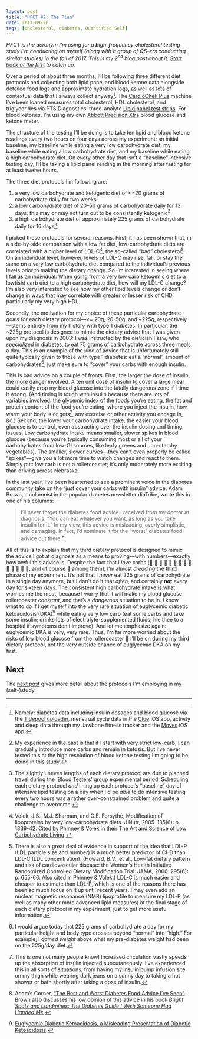 ```yaml
---
layout: post
title: "HFCT #2: The Plan"
date: 2017-09-26
tags: [cholesterol, diabetes, Quantified Self]
---
```


*HFCT is the acronym I'm using for a **h**igh-**f**requency **c**holesterol **t**esting study I'm conducting on myself (along with a group of QS-ers conducting similar studies) in the fall of 2017. This is my 2<sup>nd</sup> blog post about it. [Start back at the first](/blog/2017/09/26/HFCT-motivations/ 'HFCT #1: Motivations') to catch up.*

Over a period of about three months, I’ll be following three different diet protocols and collecting both lipid panel and blood ketone data alongside detailed food logs and approximate hydration logs, as well as lots of contextual data that I always collect anyway[^1]. The [CardioChek Plus](http://www.ptsdiagnostics.com/cardiochek-plus.html "CardioChek Plus") machine I’ve been loaned measures total cholesterol, HDL cholesterol, and triglycerides via PTS Diagnostics’ three-analyte [Lipid panel test strips](http://www.ptsdiagnostics.com/test-strips-and-controls.html "PTS Diagnostics: Test strips and controls"). For blood ketones, I’m using my own [Abbott Precision Xtra](https://www.diabetescare.abbott/precision-xtra.html "Abbott Precision Xtra Blood Glucose & Ketone Monitoring System") blood glucose and ketone meter.

The structure of the testing I’ll be doing is to take ten lipid and blood ketone readings every two hours on four days across my experiment: an initial baseline, my baseline while eating a very low carbohydrate diet, my baseline while eating a low carbohydrate diet, and my baseline while eating a high carbohydrate diet. On every other day that isn’t a “baseline” intensive testing day, I’ll be taking a lipid panel reading in the morning after fasting for at least twelve hours.

The three diet protocols I’m following are:

1. a very low carbohydrate and ketogenic diet of \<=20 grams of carbohydrate daily for two weeks
2. a low carbohydrate diet of 20–50 grams of carbohydrate daily for 13 days; this may or may not turn out to be consistently ketogenic[^2]
3. a high carbohydrate diet of approximately 225 grams of carbohydrate daily for 16 days[^3]

I picked these protocols for several reasons. First, it has been shown that, in a side-by-side comparison with a low fat diet, low-carbohydrate diets are correlated with a higher level of LDL-C[^4], the so-called “bad” cholesterol[^5]. On an individual level, however, levels of LDL-C may rise, fall, or stay the same on a very low carbohydrate diet compared to the individual’s previous levels prior to making the dietary change. So I’m interested in seeing where I fall as an individual. When going from a very low carb ketogenic diet to a low(ish) carb diet to a high carbohydrate diet, how will my LDL-C change? I’m also very interested to see how my other lipid levels change or don’t change in ways that may correlate with greater or lesser risk of CHD, particularly my very high HDL.

Secondly, the motivation for my choice of these particular carbohydrate goals for each dietary protocol—\<= 20g, 20-50g, and ~225g, respectively—stems entirely from my history with type 1 diabetes. In particular, the ~225g protocol is designed to mimic the dietary advice that I was given upon my diagnosis in 2003: I was instructed by the dietician I saw, who *specialized* in diabetes, to eat 75 grams of carbohydrate across three meals a day. This is an example of the kind of advice that is unfortunately still quite typically given to those with type 1 diabetes: eat a “normal” amount of carbohydrates[^6], just make sure to “cover” your carbs with enough insulin.

This is bad advice on a couple of fronts. First, the larger the dose of insulin, the more danger involved. A ten unit dose of insulin to cover a large meal could easily drop my blood glucose into the fatally dangerous zone if I time it wrong. (And timing is tough with insulin because there are lots of variables involved: the glycemic index of the foods you’re eating, the fat and protein content of the food you’re eating, where you inject the insulin, how warm your body is or gets[^7], any exercise or other activity you engage in, &c.) Second, the lower your carbohydrate intake, the easier your blood glucose is to control, even abstracting over the insulin dosing and timing issues. Low carbohydrate intake means smaller, slower spikes in blood glucose (because you’re typically consuming most or all of your carbohydrates from low-GI sources, like leafy greens and non-starchy vegetables). The smaller, slower curves—they can’t even properly be called “spikes”—give you a lot more time to watch changes and react to them. Simply put: low carb is not a rollercoaster; it’s only moderately more exciting than driving across Nebraska.

In the last year, I’ve been heartened to see a prominent voice in the diabetes community take on the “just cover your carbs with insulin” advice. Adam Brown, a columnist in the popular diabetes newsletter diaTribe, wrote this in one of his columns:

> I’ll never forget the diabetes food advice I received from my doctor at diagnosis: “You can eat whatever you want, as long as you take insulin for it.” In my view, this advice is misleading, overly simplistic, and damaging. In fact, I’d nominate it for the “worst” diabetes food advice out there.[^8]

All of this is to explain that my third dietary protocol is designed to mimic the advice I got at diagnosis as a means to proving—with numbers—exactly how awful this advice is. Despite the fact that I *love* carbs (🍞 🥐  🥖 🍌 🍐 🍒 🍓 🍅 🍿 🍱 🍝 🍨 🍩 🍪, and of course 🍫 among them), I’m almost *dreading* the third phase of my experiment. It’s not that I *never* eat 225 grams of carbohydrate in a single day anymore, but I don’t do it that *often*, and certainly **not** every day for sixteen days. The consistent high carbohydrate intake is what worries me the most, because I worry that it will make my blood glucose rollercoaster *constant*, and that’s a *dangerous* situation to be in. I know what to do if I get myself into the very rare situation of euglycemic diabetic ketoacidosis (DKA)[^9] while eating very low carb (eat some carbs and take some insulin; drinks lots of electrolyte-supplemented fluids; hie thee to a hospital if symptoms don’t improve). And let me emphasize again: euglycemic DKA is very, very rare. Thus, I’m far more worried about the risks of low blood glucose from the rollercoaster 🎢 I’ll be on during my third dietary protocol, not the very outside chance of euglycemic DKA on my first.

## Next

The [next post](/blog/2017/10/06/HFCT-protocols/ 'HFCT: Protocols') gives more detail about the protocols I'm employing in my (self-)study.

-----

[^1]:	Namely: diabetes data including insulin dosages and blood glucose via the [Tidepool uploader](https://tidepool.org/products/tidepool-uploader/ "Tidepool uploader"), menstrual cycle data in the [Clue](https://itunes.apple.com/us/app/clue-period-tracker/id657189652?mt=8 "Clue Period Tracker") iOS app, activity and sleep data through my Jawbone fitness tracker and the [Moves](https://moves-app.com/ "Moves Activity Diary") iOS app.

[^2]:	My experience in the past is that if I start with very strict low-carb, I can gradually introduce more carbs and remain in ketosis. But I’ve never tested this at the high resolution of blood ketone testing I’m going to be doing in this study.

[^3]:	The slightly uneven lengths of each dietary protocol are due to planned travel during the [‘Blood Testers’ group](http://quantifiedself.com/bloodtesters/ "Announcing Blood Testers: A Collaborative QS Project") experimental period. Scheduling each dietary protocol *and* lining up each protocol’s “baseline” day of intensive lipid testing on a day when I'd be *able* to do intensive testing every two hours was a rather over-constrained problem and quite a challenge to overcome!

[^4]:	Volek, J.S., M.J. Sharman, and C.E. Forsythe, Modification of lipoproteins by very low-carbohydrate diets. J Nutr, 2005. 135(6): p. 1339-42. Cited by Phinney & Volek in their [The Art and Science of Low Carbohydrate Living](https://www.amazon.com/Art-Science-Low-Carbohydrate-Living/dp/0983490708 "The Art and Science of Low Carbohydrate Living").

[^5]:	There is also a great deal of evidence in support of the idea that LDL-P (LDL particle size and number) is a much better predictor of CHD than LDL-C (LDL concentration). (Howard, B.V., et al., Low-fat dietary pattern and risk of cardiovascular disease: the Women’s Health Initiative Randomized Controlled Dietary Modification Trial. JAMA, 2006. 295(6): p. 655-66. Also cited in Phinney & Volek.) LDL-C is much easier and cheaper to estimate than LDL-P, which is one of the reasons there has been so much focus on it up until recent years. I may even add an nuclear magnetic resonance (NMR) lipoprofile to measure my LDL-P (as well as many other more advanced lipid measures) at the final stage of each dietary protocol in my experiment, just to get more useful information.

[^6]:	I would argue today that 225 grams of carbohydrate a day for my particular height and body type crosses beyond “normal” into “high.” For example, I *gained weight* above what my pre-diabetes weight had been on the 225g/day diet.

[^7]:	This is one not many people know! Increased circulation vastly speeds up the absorption of insulin injected subcutaneously. I’ve experienced this in all sorts of situations, from having my insulin pump infusion site on my thigh while wearing dark jeans on a sunny day to taking a hot shower or bath shortly after taking a dose of insulin.

[^8]:	Adam’s Corner, [“The Best and Worst Diabetes Food Advice I’ve Seen”](https://diatribe.org/best-and-worst-diabetes-food-advice "The Best and Worst Diabetes Food Advice I've Seen"). Brown also discusses his low opinion of this advice in his book [*Bright Spots and Landmines: The Diabetes Guide I Wish Someone Had Handed Me*](https://brightspotsandlandmines.org/ 'Bright Spots & Landmines').

[^9]:	[Euglycemic Diabetic Ketoacidosis, a Misleading Presentation of Diabetic Ketoacidosis](Euglycemic%20Diabetic%20Ketoacidosis,%20a%20Misleading%20Presentation%20of%20Diabetic%20Ketoacidosis "Euglycemic Diabetic Ketoacidosis, a Misleading Presentation of Diabetic Ketoacidosis").